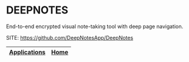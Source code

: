 # DEEPNOTES

 End-to-end encrypted visual note-taking tool with deep page navigation. 

 SITE: https://github.com/DeepNotesApp/DeepNotes

 | [Applications](https://portable-linux-apps.github.io/apps.html) | [Home](https://portable-linux-apps.github.io)
 | --- | --- |
